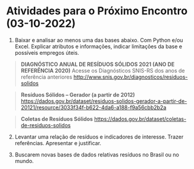 # Atividades para o Próximo Encontro (03-10-2022)

1. Baixar e analisar ao menos uma das bases abaixo. Com Python e/ou Excel. Explicar atributos e informações, indicar limitações da base e possíveis empregos úteis.

> **DIAGNÓSTICO ANUAL DE RESÍDUOS SÓLIDOS 2021 (ANO DE REFERÊNCIA 2020)**
Acesse os Diagnósticos SNIS-RS dos anos de referência anteriores
http://www.snis.gov.br/diagnosticos/residuos-solidos

> **Resíduos Sólidos – Gerador (a partir de 2012)**
https://dados.gov.br/dataset/residuos-solidos-gerador-a-partir-de-20121/resource/3033f34f-b622-4da6-a188-f9a56cbb2b2a

> **Coletas de Resíduos Sólidos**
https://dados.gov.br/dataset/coletas-de-residuos-solidos

2. Levantar uma relação de resíduos e indicadores de interesse. Trazer referências. Apresentar e justificar.

3. Buscarem novas bases de dados relativas resíduos no Brasil ou no mundo.
